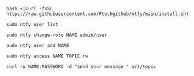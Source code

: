 ```
bash <(curl -fsSL https://raw.githubusercontent.com/Ptechgithub/ntfy/main/install.sh)
```


``
sudo ntfy user list
``

``
sudo ntfy change-role NAME admin/user
``

``
audo ntfy user add NAME
``

``
sudo ntfy access NAME TOPIC rw
``

``
curl -u NAME:PASSWORD -d "send your message " url/topic
``